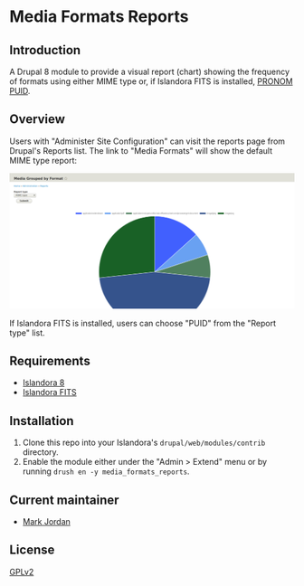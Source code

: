 # Media Formats Reports

## Introduction

A Drupal 8 module to provide a visual report (chart) showing the frequency of formats using either MIME type or, if Islandora FITS is installed, [PRONOM PUID](https://en.wikipedia.org/wiki/PRONOM).

## Overview

Users with "Administer Site Configuration" can visit the reports page from Drupal's Reports list. The link to "Media Formats" will show the default MIME type report:

![MIME type report](docs/images/media_report.png)

If Islandora FITS is installed, users can choose "PUID" from the "Report type" list.

## Requirements

* [Islandora 8](https://github.com/Islandora/islandora)
* [Islandora FITS](https://github.com/Islandora/islandora)

## Installation

1. Clone this repo into your Islandora's `drupal/web/modules/contrib` directory.
1. Enable the module either under the "Admin > Extend" menu or by running `drush en -y media_formats_reports`.

## Current maintainer

* [Mark Jordan](https://github.com/mjordan)

## License

[GPLv2](http://www.gnu.org/licenses/gpl-2.0.txt)
